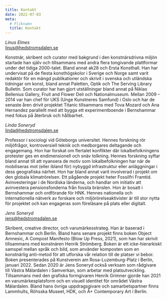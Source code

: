 ```yaml
---
title: Kontakt
date: 2022-07-03
meta:
  # Fliknamn
  title: Kontakt
---
```


_Linus Elmes_ <br/>
[linus@hedstromsdalen.se](mailto:linus@hedstromsdalen.se)

Konstnär, skribent och curator med bakgrund i den konstnärsdrivna miljön startade han själv och tillsammans med andra flera tongivande plattformar under det tidiga 2000-talet. Bland annat ak28 och Ersta Konsthall. Han har undervisat på de flesta konsthögskolor i Sverige och Norge samt varit redaktör för en mängd publikationer och skrivit i svenska och utländska tidningar om konst, bland annat Paletten, Optik och The Serving Library Bulletin. Som curator har han gjort utställningar bland annat på Niklas Bellenius Gallery, Fruit and Flower Deli och Nationalmuseum. Mellan 2009 – 2014 var han chef för UKS (Unge Kunstneres Samfund) i Oslo och har de senaste åren drivit projektet Titanic tillsammans med Tova Mozard och Ana Hernandez parallellt med att bygga ett experimentboende i Bernshammar med fokus på återbruk och hållbarhet.

_Linda Soneryd_<br/>
[linda@hedstromsdalen.se](mailto:linda@hedstromsdalen.se)

Professor i sociologi vid Göteborgs universitet. Hennes forskning rör miljöfrågor, kontroversiell teknik och medborgares deltagande och engagemang. Hon har forskat om flertalet konflikter där lokalbefolkningens protester ges en endimensionell och snäv tolkning. Hennes forskning syftar bland annat till att nyansera de motiv som lokalbefolkningen har när de mobiliseras mot (eller ibland för) nybyggd infrastruktur eller anläggningar i dess geografiska närhet. Hon har bland annat varit involverad i projekt om den globala klimatrörelsen. Ett pågående projekt heter Fossilfri Framtid. Avinvesteringar i de Nordiska länderna, och handlar om initiativ att avinvestera pensionsfonderna från fossila bränslen. Hon är bosatt i Bernshammar och ordförande för HNK. Hennes nationella och internationella nätverk av forskare och miljörörelseaktivister är till stor nytta för projektet och kan engageras som föreläsare på plats eller digitalt.

_Jens Soneryd_<br/>
[jens@hedstromsdalen.se](mailto:jens@hedstromsdalen.se)

Skribent, creative director, och varumärkesstrateg. Han är baserad i Bernshammar och Berlin. Bland hans senare projekt finns boken Object Amnesic, A Compost Manifesto (Blow Up Press, 2021), som han har skrivit tillsammans med konstnären Henrik Strömberg. Boken är ett icke-hierarkiskt samspel mellan språk och bild, som använder komposten som en konstnärlig anti-metod för att utforska vår relation till de platser vi bebor. Boken presenterades på Kunstverein am Rosa-Luzemburg-Platz i Berlin, januari 2022. Sedan 2020 är Jens Soneryd också verksam som rådgivare till Västra Mälardalen i Samverkan, som arbetar med platsutveckling. Tillsammans med den grafiska formgivaren Henrik Grimner gjorde han 2021 en varumärkesplatsform och en visuell identitet för området Västra Mälardalen. Bland hans övriga uppdragsgivare och samarbetspartner finns Lammhults, Röhsska Museet, HDK, och Å+ Contemporary Art i Berlin.
